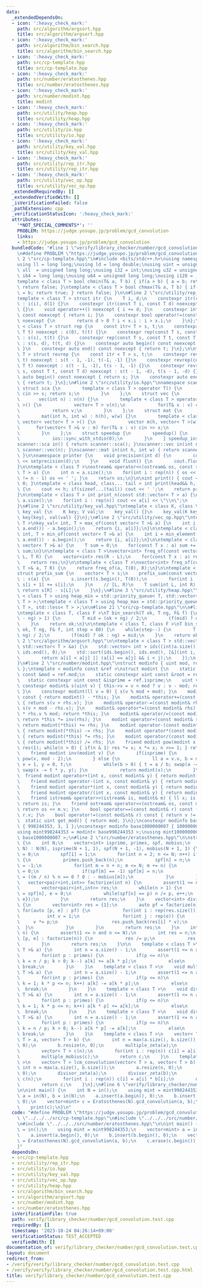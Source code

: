 ```yaml
---
data:
  _extendedDependsOn:
  - icon: ':heavy_check_mark:'
    path: src/algorithm/argsort.hpp
    title: src/algorithm/argsort.hpp
  - icon: ':heavy_check_mark:'
    path: src/algorithm/bin_search.hpp
    title: src/algorithm/bin_search.hpp
  - icon: ':heavy_check_mark:'
    path: src/cp-template.hpp
    title: src/cp-template.hpp
  - icon: ':heavy_check_mark:'
    path: src/number/eratosthenes.hpp
    title: src/number/eratosthenes.hpp
  - icon: ':heavy_check_mark:'
    path: src/number/modint.hpp
    title: modint
  - icon: ':heavy_check_mark:'
    path: src/utility/heap.hpp
    title: src/utility/heap.hpp
  - icon: ':heavy_check_mark:'
    path: src/utility/io.hpp
    title: src/utility/io.hpp
  - icon: ':heavy_check_mark:'
    path: src/utility/key_val.hpp
    title: src/utility/key_val.hpp
  - icon: ':heavy_check_mark:'
    path: src/utility/rep_itr.hpp
    title: src/utility/rep_itr.hpp
  - icon: ':heavy_check_mark:'
    path: src/utility/vec_op.hpp
    title: src/utility/vec_op.hpp
  _extendedRequiredBy: []
  _extendedVerifiedWith: []
  _isVerificationFailed: false
  _pathExtension: cpp
  _verificationStatusIcon: ':heavy_check_mark:'
  attributes:
    '*NOT_SPECIAL_COMMENTS*': ''
    PROBLEM: https://judge.yosupo.jp/problem/gcd_convolution
    links:
    - https://judge.yosupo.jp/problem/gcd_convolution
  bundledCode: "#line 1 \"verify/library_checker/number/gcd_convolution.test.cpp\"\
    \n#define PROBLEM \"https://judge.yosupo.jp/problem/gcd_convolution\"\n\n#line\
    \ 2 \"src/cp-template.hpp\"\n#include <bits/stdc++.h>\nusing namespace std;\n\
    using ll = long long;\nusing ld = long double;\nusing uint = unsigned int;\nusing\
    \ ull  = unsigned long long;\nusing i32 = int;\nusing u32 = unsigned int;\nusing\
    \ i64 = long long;\nusing u64 = unsigned long long;\nusing i128 = __int128_t;\n\
    template < class T > bool chmin(T& a, T b) { if(a > b) { a = b; return true; }\
    \ return false; }\ntemplate < class T > bool chmax(T& a, T b) { if(a < b) { a\
    \ = b; return true; } return false; }\n\n#line 2 \"src/utility/rep_itr.hpp\"\n\
    template < class T > struct itr {\n    T i, d;\n    constexpr itr(const T i) noexcept\
    \ : i(i), d(1) {}\n    constexpr itr(const T i, const T d) noexcept : i(i), d(d)\
    \ {}\n    void operator++() noexcept { i += d; }\n    constexpr int operator*()\
    \ const noexcept { return i; }\n    constexpr bool operator!=(const itr x) const\
    \ noexcept {\n        return d > 0 ? i < x.i : i > x.i;\n    }\n};\n\ntemplate\
    \ < class T > struct rep {\n    const itr< T > s, t;\n    constexpr rep(const\
    \ T t) noexcept : s(0), t(t) {}\n    constexpr rep(const T s, const T t) noexcept\
    \ : s(s), t(t) {}\n    constexpr rep(const T s, const T t, const T d) noexcept\
    \ : s(s, d), t(t, d) {}\n    constexpr auto begin() const noexcept { return s;\
    \ }\n    constexpr auto end() const noexcept { return t; }\n};\n\ntemplate < class\
    \ T > struct revrep {\n    const itr < T > s, t;\n    constexpr revrep(const T\
    \ t) noexcept : s(t - 1, -1), t(-1, -1) {}\n    constexpr revrep(const T s, const\
    \ T t) noexcept : s(t - 1, -1), t(s - 1, -1) {}\n    constexpr revrep(const T\
    \ s, const T t, const T d) noexcept : s(t - 1, -d), t(s - 1, -d) {}\n    constexpr\
    \ auto begin() const noexcept { return s; }\n    constexpr auto end() const noexcept\
    \ { return t; }\n};\n#line 2 \"src/utility/io.hpp\"\nnamespace scanner {\n   \
    \ struct sca {\n        template < class T > operator T() {\n            T s;\
    \ cin >> s; return s;\n        }\n    };\n    struct vec {\n        int n;\n \
    \       vec(int n) : n(n) {}\n        template < class T > operator vector< T\
    \ >() {\n            vector< T > v(n);\n            for(T& x : v) cin >> x;\n\
    \            return v;\n        }\n    };\n    struct mat {\n        int h,w;\n\
    \        mat(int h, int w) : h(h), w(w) {}\n        template < class T > operator\
    \ vector< vector< T > >() {\n            vector m(h, vector< T >(w));\n      \
    \      for(vector< T >& v : m) for(T& x : v) cin >> x;\n            return m;\n\
    \        }\n    };\n    struct speedup {\n        speedup() {\n            cin.tie(0);\n\
    \            ios::sync_with_stdio(0);\n        }\n    } speedup_instance;\n}\n\
    scanner::sca in() { return scanner::sca(); }\nscanner::vec in(int n) { return\
    \ scanner::vec(n); }\nscanner::mat in(int h, int w) { return scanner::mat(h, w);\
    \ }\n\nnamespace printer {\n    void precision(int d) {\n        cout << fixed\
    \ << setprecision(d);\n    }\n    void flush() {\n        cout.flush();\n    }\n\
    }\n\ntemplate < class T >\nostream& operator<<(ostream& os, const std::vector<\
    \ T > a) {\n    int n = a.size();\n    for(int i : rep(n)) { os << a[i]; if(i\
    \ != n - 1) os << ' '; }\n    return os;\n}\n\nint print() { cout << '\\n'; return\
    \ 0; }\ntemplate < class head, class... tail > int print(head&& h, tail&&... t)\
    \ {\n    cout << h; if(sizeof...(tail)) cout << ' ';\n    return print(forward<tail>(t)...);\n\
    }\n\ntemplate < class T > int print_n(const std::vector< T > a) {\n    int n =\
    \ a.size();\n    for(int i : rep(n)) cout << a[i] << \"\\n\";\n    return 0;\n\
    }\n#line 2 \"src/utility/key_val.hpp\"\ntemplate < class K, class V >\nstruct\
    \ key_val {\n    K key; V val;\n    key_val() {}\n    key_val(K key, V val) :\
    \ key(key), val(val) {}\n};\n#line 2 \"src/utility/vec_op.hpp\"\ntemplate < class\
    \ T >\nkey_val< int, T > max_of(const vector< T >& a) {\n    int i = max_element(a.begin(),\
    \ a.end()) - a.begin();\n    return {i, a[i]};\n}\n\ntemplate < class T >\nkey_val<\
    \ int, T > min_of(const vector< T >& a) {\n    int i = min_element(a.begin(),\
    \ a.end()) - a.begin();\n    return {i, a[i]};\n}\n\ntemplate < class T >\nT sum_of(const\
    \ vector< T >& a) {\n    T sum = 0;\n    for(const T x : a) sum += x;\n    return\
    \ sum;\n}\n\ntemplate < class T >\nvector<int> freq_of(const vector< T >& a, T\
    \ L, T R) {\n    vector<int> res(R - L);\n    for(const T x : a) res[x - L]++;\n\
    \    return res;\n}\n\ntemplate < class T >\nvector<int> freq_of(const vector<\
    \ T >& a, T R) {\n    return freq_of(a, T(0), R);\n}\n\ntemplate < class T >\n\
    struct prefix_sum {\n    vector< T > s;\n    prefix_sum(const vector< T >& a)\
    \ : s(a) {\n        s.insert(s.begin(), T(0));\n        for(int i : rep(a.size()))\
    \ s[i + 1] += s[i];\n    }\n    // [L, R)\n    T sum(int L, int R) {\n       \
    \ return s[R] - s[L];\n    }\n};\n#line 3 \"src/utility/heap.hpp\"\n\ntemplate\
    \ < class T > using heap_min = std::priority_queue< T, std::vector< T >, std::greater<\
    \ T > >;\ntemplate < class T > using heap_max = std::priority_queue< T, std::vector<\
    \ T >, std::less< T > >;\n\n#line 21 \"src/cp-template.hpp\"\n\n#line 1 \"src/algorithm/bin_search.hpp\"\
    \ntemplate < class T, class F >\nT bin_search(T ok, T ng, F& f) {\n    while(abs(ok\
    \ - ng) > 1) {\n        T mid = (ok + ng) / 2;\n        (f(mid) ? ok : ng) = mid;\n\
    \    }\n    return ok;\n}\n\ntemplate < class T, class F >\nT bin_search_real(T\
    \ ok, T ng, F& f, int step = 80) {\n    while(step--) {\n        T mid = (ok +\
    \ ng) / 2;\n        (f(mid) ? ok : ng) = mid;\n    }\n    return ok;\n}\n#line\
    \ 2 \"src/algorithm/argsort.hpp\"\n\ntemplate < class T > std::vector< int > argsort(const\
    \ std::vector< T > &a) {\n    std::vector< int > ids((int)a.size());\n    std::iota(ids.begin(),\
    \ ids.end(), 0);\n    std::sort(ids.begin(), ids.end(), [&](int i, int j) {\n\
    \        return a[i] < a[j] || (a[i] == a[j] && i < j);\n    });\n    return ids;\n\
    }\n#line 2 \"src/number/modint.hpp\"\nstruct modinfo { uint mod, root, isprime;\
    \ };\ntemplate < modinfo const &ref >\nstruct modint {\n    static constexpr uint\
    \ const &mod = ref.mod;\n    static constexpr uint const &root = ref.root;\n \
    \   static constexpr uint const &isprime = ref.isprime;\n    uint v = 0;\n   \
    \ constexpr modint& s(uint v) { this->v = v < mod ? v : v - mod; return *this;\
    \ }\n    constexpr modint(ll v = 0) { s(v % mod + mod); }\n    modint operator-()\
    \ const { return modint() - *this; }\n    modint& operator+=(const modint& rhs)\
    \ { return s(v + rhs.v); }\n    modint& operator-=(const modint& rhs) { return\
    \ s(v + mod - rhs.v); }\n    modint& operator*=(const modint& rhs) { v = ull(v)\
    \ * rhs.v % mod; return *this; }\n    modint& operator/=(const modint& rhs) {\
    \ return *this *= inv(rhs); }\n    modint operator+(const modint& rhs) const {\
    \ return modint(*this) += rhs; }\n    modint operator-(const modint& rhs) const\
    \ { return modint(*this) -= rhs; }\n    modint operator*(const modint& rhs) const\
    \ { return modint(*this) *= rhs; }\n    modint operator/(const modint& rhs) const\
    \ { return modint(*this) /= rhs; }\n    friend modint pow(modint x, ll n) { modint\
    \ res(1); while(n > 0) { if(n & 1) res *= x; x *= x; n >>= 1; } return res; }\n\
    \    friend modint inv(modint v) {\n        if(isprime) {\n            return\
    \ pow(v, mod - 2);\n        } else {\n            ll a = v.v, b = modint::mod,\
    \ x = 1, y = 0, t;\n            while(b > 0) { t = a / b; swap(a -= t * b, b);\
    \ swap(x -= t * y, y); }\n            return modint(x);\n        }\n    }\n  \
    \  friend modint operator+(int x, const modint& y) { return modint(x) + y; }\n\
    \    friend modint operator-(int x, const modint& y) { return modint(x) - y; }\n\
    \    friend modint operator*(int x, const modint& y) { return modint(x) * y; }\n\
    \    friend modint operator/(int x, const modint& y) { return modint(x) / y; }\n\
    \    friend istream& operator>>(istream& is, modint& m) { ll x; is >> x; m = modint(x);\
    \ return is; }\n    friend ostream& operator<<(ostream& os, const modint& m) {\
    \ return os << m.v; }\n    bool operator==(const modint& r) const { return v ==\
    \ r.v; }\n    bool operator!=(const modint& r) const { return v != r.v; }\n  \
    \  static uint get_mod() { return mod; }\n};\nconstexpr modinfo base998244353\
    \ { 998244353, 3, 1 };\nconstexpr modinfo base1000000007 { 1000000007, 0, 1 };\n\
    using mint998244353 = modint< base998244353 >;\nusing mint1000000007 = modint<\
    \ base1000000007 >;\n#line 2 \"src/number/eratosthenes.hpp\"\n\nstruct Eratosthenes\
    \ {\n    int N;\n    vector<int> isprime, primes, spf, mobius;\n    Eratosthenes(int\
    \ N) : N(N), isprime(N + 1, 1), spf(N + 1, -1), mobius(N + 1, 1) {\n        isprime[1]\
    \ = 0;\n        spf[1] = 1;\n        for(int n = 2; n <= N; n++) if(isprime[n])\
    \ {\n            primes.push_back(n);\n            spf[n] = n;\n            mobius[n]\
    \ = -1;\n            for(int m = n + n; m <= N; m += n) {\n                isprime[m]\
    \ = 0;\n                if(spf[m] == -1) spf[m] = n;\n                mobius[m]\
    \ = ((m / n) % n == 0 ? 0 : - mobius[m]);\n            }\n        }\n    }\n \
    \   vector<pair<int,int>> factorize(int n) {\n        assert(1 <= n and n <= N);\n\
    \        vector<pair<int,int>> res;\n        while(n > 1) {\n            int p\
    \ = spf[n], e = 0;\n            while(spf[n] == p) n /= p, e++;\n            res.push_back({p,\
    \ e});\n        }\n        return res;\n    }\n    vector<int> divisors(int n)\
    \ {\n        vector<int> res = {1};\n        auto pf = factorize(n);\n       \
    \ for(auto [p, e] : pf) {\n            for(int i : rep(res.size())) {\n      \
    \          int v = 1;\n                for(int j : rep(e)) {\n               \
    \     v *= p;\n                    res.push_back(res[i] * v);\n              \
    \  }\n            }\n        }\n        return res;\n    }\n    int euler_phi(int\
    \ n) {\n        assert(1 <= n and n <= N);\n        int res = n;\n        for(auto\
    \ [p, e] : factorize(n)) {\n            res /= p;\n            res *= p - 1;\n\
    \        }\n        return res;\n    }\n\n    template < class T >\n    void multiple_zeta(vector<\
    \ T >& a) {\n        int n = a.size() - 1;\n        assert(1 <= n and n <= N);\n\
    \        for(int p : primes) {\n            if(p <= n)\n                for(int\
    \ k = n / p; k > 0; k--) a[k] += a[k * p];\n            else\n               \
    \ break;\n        }\n    }\n    template < class T >\n    void multiple_mobius(vector<\
    \ T >& a) {\n        int n = a.size() - 1;\n        assert(1 <= n and n <= N);\n\
    \        for(int p : primes) {\n            if(p <= n)\n                for(int\
    \ k = 1; k * p <= n; k++) a[k] -= a[k * p];\n            else\n              \
    \  break;\n        }\n    }\n    template < class T >\n    void divisor_zeta(vector<\
    \ T >& a) {\n        int n = a.size() - 1;\n        assert(1 <= n and n <= N);\n\
    \        for(int p : primes) {\n            if(p <= n)\n                for(int\
    \ k = 1; k * p <= n; k++) a[k * p] += a[k];\n            else\n              \
    \  break;\n        }\n    }\n    template < class T >\n    void divisor_mobius(vector<\
    \ T >& a) {\n        int n = a.size() - 1;\n        assert(1 <= n and n <= N);\n\
    \        for(int p : primes) {\n            if(p <= n)\n                for(int\
    \ k = n / p; k > 0; k--) a[k * p] -= a[k];\n            else\n               \
    \ break;\n        }\n    }\n    template < class T >\n    vector< T > gcd_convolution(vector<\
    \ T > a, vector< T > b) {\n        int n = max(a.size(), b.size());\n        a.resize(n,\
    \ 0);\n        b.resize(n, 0);\n        multiple_zeta(a);\n        multiple_zeta(b);\n\
    \        vector< T > c(n);\n        for(int i : rep(n)) c[i] = a[i] * b[i];\n\
    \        multiple_mobius(c);\n        return c;\n    }\n    template < class T\
    \ >\n    vector< T > lcm_convolution(vector< T > a, vector< T > b) {\n       \
    \ int n = max(a.size(), b.size());\n        a.resize(n, 0);\n        b.resize(n,\
    \ 0);\n        divisor_zeta(a);\n        divisor_zeta(b);\n        vector< T >\
    \ c(n);\n        for(int i : rep(n)) c[i] = a[i] * b[i];\n        divisor_mobius(c);\n\
    \        return c;\n    }\n};\n#line 6 \"verify/library_checker/number/gcd_convolution.test.cpp\"\
    \n\nint main() {\n    int N = in();\n    using mint = mint998244353;\n    vector<mint>\
    \ a = in(N), b = in(N);\n    a.insert(a.begin(), 0);\n    b.insert(b.begin(),\
    \ 0);\n    vector<mint> c = Eratosthenes(N).gcd_convolution(a, b);\n    c.erase(c.begin());\n\
    \    print(c);\n}\n"
  code: "#define PROBLEM \"https://judge.yosupo.jp/problem/gcd_convolution\"\n\n#include\
    \ \"../../../src/cp-template.hpp\"\n#include \"../../../src/number/modint.hpp\"\
    \n#include \"../../../src/number/eratosthenes.hpp\"\n\nint main() {\n    int N\
    \ = in();\n    using mint = mint998244353;\n    vector<mint> a = in(N), b = in(N);\n\
    \    a.insert(a.begin(), 0);\n    b.insert(b.begin(), 0);\n    vector<mint> c\
    \ = Eratosthenes(N).gcd_convolution(a, b);\n    c.erase(c.begin());\n    print(c);\n\
    }"
  dependsOn:
  - src/cp-template.hpp
  - src/utility/rep_itr.hpp
  - src/utility/io.hpp
  - src/utility/key_val.hpp
  - src/utility/vec_op.hpp
  - src/utility/heap.hpp
  - src/algorithm/bin_search.hpp
  - src/algorithm/argsort.hpp
  - src/number/modint.hpp
  - src/number/eratosthenes.hpp
  isVerificationFile: true
  path: verify/library_checker/number/gcd_convolution.test.cpp
  requiredBy: []
  timestamp: '2023-10-24 04:26:14+09:00'
  verificationStatus: TEST_ACCEPTED
  verifiedWith: []
documentation_of: verify/library_checker/number/gcd_convolution.test.cpp
layout: document
redirect_from:
- /verify/verify/library_checker/number/gcd_convolution.test.cpp
- /verify/verify/library_checker/number/gcd_convolution.test.cpp.html
title: verify/library_checker/number/gcd_convolution.test.cpp
---
```

